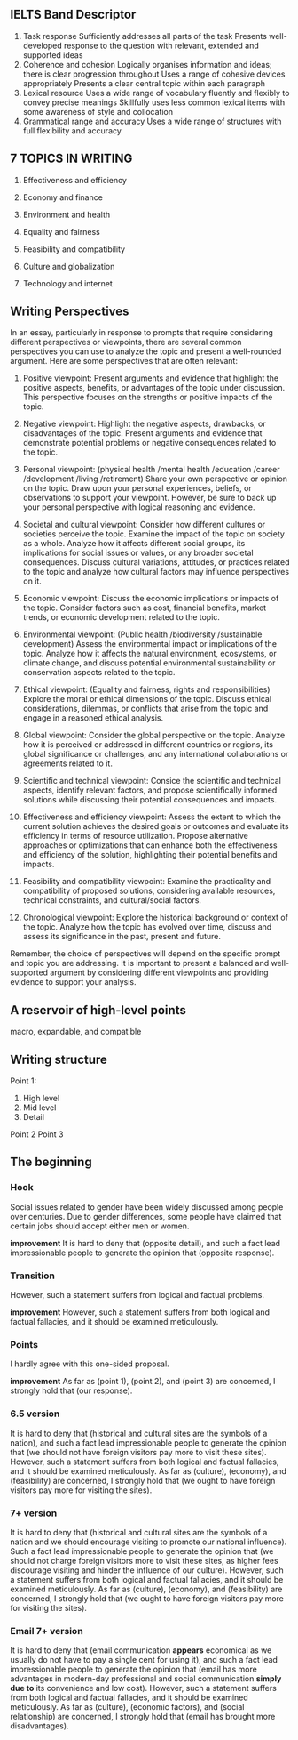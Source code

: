## IELTS Band Descriptor
1. Task response
Sufficiently addresses all parts of the task
Presents well-developed response to the question with relevant, extended and supported ideas
2. Coherence and cohesion
Logically organises information and ideas; there is clear progression throughout
Uses a range of cohesive devices appropriately
Presents a clear central topic within each paragraph
3. Lexical resource
Uses a wide range of vocabulary fluently and flexibly to convey precise meanings
Skillfully uses less common lexical items with some awareness of style and collocation
4. Grammatical range and accuracy
Uses a wide range of structures with full flexibility and accuracy

## 7 TOPICS IN WRITING

1. Effectiveness and efficiency

2. Economy and finance

3. Environment and health

4. Equality and fairness

5. Feasibility and compatibility

6. Culture and globalization

7. Technology and internet

## Writing Perspectives
In an essay, particularly in response to prompts that require considering different perspectives or viewpoints, there are several common perspectives you can use to analyze the topic and present a well-rounded argument. Here are some perspectives that are often relevant:

1. Positive viewpoint: 
Present arguments and evidence that highlight the positive aspects, benefits, or advantages of the topic under discussion. This perspective focuses on the strengths or positive impacts of the topic.

2. Negative viewpoint: 
Highlight the negative aspects, drawbacks, or disadvantages of the topic. Present arguments and evidence that demonstrate potential problems or negative consequences related to the topic.

3. Personal viewpoint: (physical health /mental health /education /career /development /living /retirement)
Share your own perspective or opinion on the topic. Draw upon your personal experiences, beliefs, or observations to support your viewpoint. However, be sure to back up your personal perspective with logical reasoning and evidence.

4. Societal and cultural viewpoint: 
Consider how different cultures or societies perceive the topic. Examine the impact of the topic on society as a whole. Analyze how it affects different social groups, its implications for social issues or values, or any broader societal consequences. Discuss cultural variations, attitudes, or practices related to the topic and analyze how cultural factors may influence perspectives on it.

5. Economic viewpoint: 
Discuss the economic implications or impacts of the topic. Consider factors such as cost, financial benefits, market trends, or economic development related to the topic.

6. Environmental viewpoint: (Public health /biodiversity /sustainable development)
Assess the environmental impact or implications of the topic. Analyze how it affects the natural environment, ecosystems, or climate change, and discuss potential environmental sustainability or conservation aspects related to the topic.

7. Ethical viewpoint: (Equality and fairness, rights and responsibilities) 
Explore the moral or ethical dimensions of the topic. Discuss ethical considerations, dilemmas, or conflicts that arise from the topic and engage in a reasoned ethical analysis.

8. Global viewpoint: 
Consider the global perspective on the topic. Analyze how it is perceived or addressed in different countries or regions, its global significance or challenges, and any international collaborations or agreements related to it.

9. Scientific and technical viewpoint:
Consice the scientific and technical aspects, identify relevant factors, and propose scientifically informed solutions while discussing their potential consequences and impacts.

10. Effectiveness and efficiency viewpoint:
Assess the extent to which the current solution achieves the desired goals or outcomes and evaluate its efficiency in terms of resource utilization. Propose alternative approaches or optimizations that can enhance both the effectiveness and efficiency of the solution, highlighting their potential benefits and impacts.

11. Feasibility and compatibility viewpoint:
Examine the practicality and compatibility of proposed solutions, considering available resources, technical constraints, and cultural/social factors. 

12. Chronological viewpoint: 
Explore the historical background or context of the topic. Analyze how the topic has evolved over time, discuss and assess its significance in the past, present and future. 

Remember, the choice of perspectives will depend on the specific prompt and topic you are addressing. It is important to present a balanced and well-supported argument by considering different viewpoints and providing evidence to support your analysis.



## A reservoir of high-level points
macro, expandable, and compatible

## Writing structure
Point 1:
1. High level
2. Mid level
3. Detail

Point 2
Point 3


## The beginning
### Hook
Social issues related to gender have been widely discussed among people over centuries. Due to gender differences, some people have claimed that certain jobs should accept either men or women.

**improvement**
It is hard to deny that (opposite detail), and such a fact lead impressionable people to generate the opinion that (opposite response).
### Transition
However, such a statement suffers from logical and factual problems.

**improvement**
However, such a statement suffers from both logical and factual fallacies, and it should be examined meticulously.

### Points
I hardly agree with this one-sided proposal.

**improvement**
As far as (point 1), (point 2), and (point 3) are concerned, I strongly hold that (our response).

### 6.5 version
It is hard to deny that (historical and cultural sites are the symbols of a nation), and such a fact lead impressionable people to generate the opinion that (we should not have foreign visitors pay more to visit these sites). However, such a statement suffers from both logical and factual fallacies, and it should be examined meticulously. As far as (culture), (economy), and (feasibility) are concerned, I strongly hold that (we ought to have foreign visitors pay more for visiting the sites).


### 7+ version
It is hard to deny that (historical and cultural sites are the symbols of a nation and we should encourage visiting to promote our national influence). Such a fact lead impressionable people to generate the opinion that (we should not charge foreign visitors more to visit these sites, as higher fees discourage visiting and hinder the influence of our culture). However, such a statement suffers from both logical and factual fallacies, and it should be examined meticulously. As far as (culture), (economy), and (feasibility) are concerned, I strongly hold that (we ought to have foreign visitors pay more for visiting the sites).

### Email 7+ version
It is hard to deny that (email communication **appears** economical as we usually do not have to pay a single cent for using it), and such a fact lead impressionable people to generate the opinion that (email has more advantages in modern-day professional and social communication **simply due to** its convenience and low cost). However, such a statement suffers from both logical and factual fallacies, and it should be examined meticulously. As far as (culture), (economic factors), and (social relationship) are concerned, I strongly hold that (email has brought more disadvantages).
